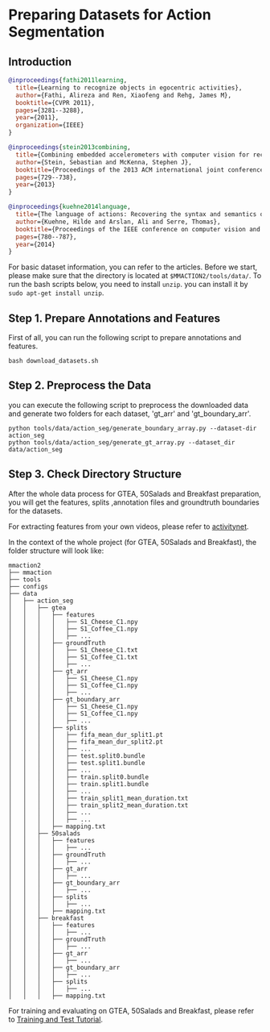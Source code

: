 # Preparing Datasets for Action Segmentation

## Introduction

<!-- [DATASET] -->

```BibTeX
@inproceedings{fathi2011learning,
  title={Learning to recognize objects in egocentric activities},
  author={Fathi, Alireza and Ren, Xiaofeng and Rehg, James M},
  booktitle={CVPR 2011},
  pages={3281--3288},
  year={2011},
  organization={IEEE}
}
```

```BibTeX
@inproceedings{stein2013combining,
  title={Combining embedded accelerometers with computer vision for recognizing food preparation activities},
  author={Stein, Sebastian and McKenna, Stephen J},
  booktitle={Proceedings of the 2013 ACM international joint conference on Pervasive and ubiquitous computing},
  pages={729--738},
  year={2013}
}
```

```BibTeX
@inproceedings{kuehne2014language,
  title={The language of actions: Recovering the syntax and semantics of goal-directed human activities},
  author={Kuehne, Hilde and Arslan, Ali and Serre, Thomas},
  booktitle={Proceedings of the IEEE conference on computer vision and pattern recognition},
  pages={780--787},
  year={2014}
}
```

For basic dataset information, you can refer to the articles.
Before we start, please make sure that the directory is located at `$MMACTION2/tools/data/`.
To run the bash scripts below, you need to install `unzip`. you can install it by `sudo apt-get install unzip`.

## Step 1. Prepare Annotations and Features

First of all, you can run the following script to prepare annotations and features.

```shell
bash download_datasets.sh
```

## Step 2. Preprocess the Data

you can execute the following script to preprocess the downloaded data and generate two folders for each dataset, 'gt_arr' and 'gt_boundary_arr'.

```shell
python tools/data/action_seg/generate_boundary_array.py --dataset-dir action_seg
python tools/data/action_seg/generate_gt_array.py --dataset_dir data/action_seg
```

## Step 3. Check Directory Structure

After the whole data process for GTEA, 50Salads and Breakfast preparation,
you will get the features, splits ,annotation files and groundtruth boundaries for the datasets.

For extracting features from your own videos, please refer to [activitynet](/tools/data/activitynet/README.md).

In the context of the whole project (for GTEA, 50Salads and Breakfast), the folder structure will look like:

```
mmaction2
├── mmaction
├── tools
├── configs
├── data
│   ├── action_seg
│   │   ├── gtea
│   │   │   ├── features
│   │   │   │   ├── S1_Cheese_C1.npy
│   │   │   │   ├── S1_Coffee_C1.npy
│   │   │   │   ├── ...
│   │   │   ├── groundTruth
│   │   │   │   ├── S1_Cheese_C1.txt
│   │   │   │   ├── S1_Coffee_C1.txt
│   │   │   │   ├── ...
│   │   │   ├── gt_arr
│   │   │   │   ├── S1_Cheese_C1.npy
│   │   │   │   ├── S1_Coffee_C1.npy
│   │   │   │   ├── ...
│   │   │   ├── gt_boundary_arr
│   │   │   │   ├── S1_Cheese_C1.npy
│   │   │   │   ├── S1_Coffee_C1.npy
│   │   │   │   ├── ...
│   │   │   ├── splits
│   │   │   │   ├── fifa_mean_dur_split1.pt
│   │   │   │   ├── fifa_mean_dur_split2.pt
│   │   │   │   ├── ...
│   │   │   │   ├── test.split0.bundle
│   │   │   │   ├── test.split1.bundle
│   │   │   │   ├── ...
│   │   │   │   ├── train.split0.bundle
│   │   │   │   ├── train.split1.bundle
│   │   │   │   ├── ...
│   │   │   │   ├── train_split1_mean_duration.txt
│   │   │   │   ├── train_split2_mean_duration.txt
│   │   │   │   ├── ...
│   │   │   │   ├── ...
│   │   │   ├── mapping.txt
│   │   ├── 50salads
│   │   │   ├── features
│   │   │   │   ├── ...
│   │   │   ├── groundTruth
│   │   │   │   ├── ...
│   │   │   ├── gt_arr
│   │   │   │   ├── ...
│   │   │   ├── gt_boundary_arr
│   │   │   │   ├── ...
│   │   │   ├── splits
│   │   │   │   ├── ...
│   │   │   ├── mapping.txt
│   │   ├── breakfast
│   │   │   ├── features
│   │   │   │   ├── ...
│   │   │   ├── groundTruth
│   │   │   │   ├── ...
│   │   │   ├── gt_arr
│   │   │   │   ├── ...
│   │   │   ├── gt_boundary_arr
│   │   │   │   ├── ...
│   │   │   ├── splits
│   │   │   │   ├── ...
│   │   │   ├── mapping.txt

```

For training and evaluating on GTEA, 50Salads and Breakfast, please refer to [Training and Test Tutorial](/docs/en/user_guides/train_test.md).
